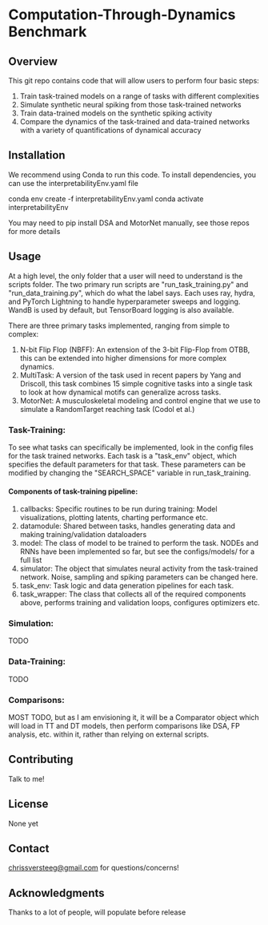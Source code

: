 # Computation-Through-Dynamics Benchmark

## Overview
This git repo contains code that will allow users to perform four basic steps:
1. Train task-trained models on a range of tasks with different complexities
2. Simulate synthetic neural spiking from those task-trained networks
3. Train data-trained models on the synthetic spiking activity
4. Compare the dynamics of the task-trained and data-trained networks with a variety of quantifications of dynamical accuracy

## Installation
We recommend using Conda to run this code.
To install dependencies, you can use the interpretabilityEnv.yaml file

conda env create -f interpretabilityEnv.yaml
conda activate interpretabilityEnv

You may need to pip install DSA and MotorNet manually, see those repos for more details

## Usage
At a high level, the only folder that a user will need to understand is the scripts folder.
The two primary run scripts are "run_task_training.py" and "run_data_training.py", which do what the label says.
Each uses ray, hydra, and PyTorch Lightning to handle hyperparameter sweeps and logging. WandB is used by default, but TensorBoard logging is also available.

There are three primary tasks implemented, ranging from simple to complex:
1. N-bit Flip Flop (NBFF): An extension of the 3-bit Flip-Flop from OTBB, this can be extended into higher dimensions for more complex dynamics.
2. MultiTask: A version of the task used in recent papers by Yang and Driscoll, this task combines 15 simple cognitive tasks into a single task to look at how dynamical motifs can generalize across tasks.
3. MotorNet: A musculoskeletal modeling and control engine that we use to simulate a RandomTarget reaching task (Codol et al.)

### Task-Training:
To see what tasks can specifically be implemented, look in the config files for the task trained networks. Each task is a "task_env" object, which specifies the default parameters for that task. These parameters can be modified by changing the "SEARCH_SPACE" variable in run_task_training.

#### Components of task-training pipeline:
1. callbacks: Specific routines to be run during training: Model visualizations, plotting latents, charting performance etc.
2. datamodule: Shared between tasks, handles generating data and making training/validation dataloaders
3. model: The class of model to be trained to perform the task. NODEs and RNNs have been implemented so far, but see the configs/models/ for a full list
4. simulator: The object that simulates neural activity from the task-trained network. Noise, sampling and spiking parameters can be changed here.
5. task_env: Task logic and data generation pipelines for each task.
6. task_wrapper: The class that collects all of the required components above, performs training and validation loops, configures optimizers etc.

### Simulation:
TODO

### Data-Training:
TODO

### Comparisons:
MOST TODO, but as I am envisioning it, it will be a Comparator object which will load in TT and DT models, then perform comparisons like DSA, FP analysis, etc. within it, rather than relying on external scripts.


## Contributing
Talk to me!

## License
None yet

## Contact
chrissversteeg@gmail.com for questions/concerns!

## Acknowledgments
Thanks to a lot of people, will populate before release
